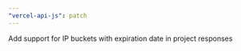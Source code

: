 ```yaml
---
"vercel-api-js": patch
---
```


Add support for IP buckets with expiration date in project responses